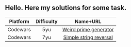 ## Hello. Here my solutions for some task.

  | Platform | Difficulty | Name+URL |
|:---------:|:---------:|:---------:|
| Codewars | 5yu | [Weird prime generator](https://www.codewars.com/kata/562b384167350ac93b00010c/train/java ) |
| Codewars | 7yu | [Simple string reversal](https://www.codewars.com/kata/5a71939d373c2e634200008e/train/java ) |



